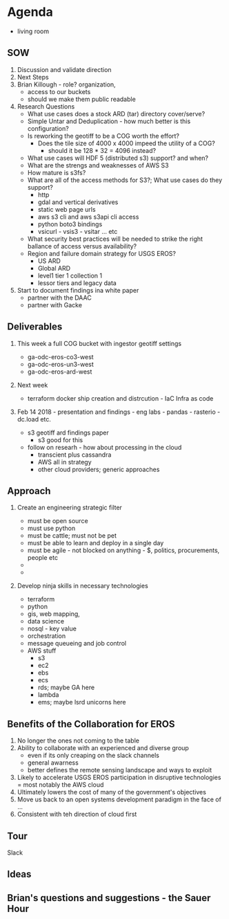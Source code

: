 # Agenda

- living room

## SOW 

1. Discussion and validate direction
2. Next Steps
3. Brian Killough - role? organization, 
    - access to our buckets
    - should we make them public readable
4. Research Questions
    - What use cases does a stock ARD (tar) directory cover/serve?
    - Simple Untar and Deduplication - how much better is this configuration?
    - Is reworking the geotiff to be a COG worth the effort?
        - Does the tile size of 4000 x 4000 impeed the utility of a COG?
            - should it be 128 * 32 = 4096 instead?
    - What use cases will HDF 5 (distributed s3) support? and when?
    - What are the strengs and weaknesses of AWS S3
    - How mature is s3fs?
    - What are all of the access methods for S3?; What use cases do they support?
        - http
        - gdal and vertical derivatives
        - static web page urls
        - aws s3 cli and aws s3api cli access
        - python boto3 bindings
        - vsicurl - vsis3 - vsitar ... etc
    - What security best practices will be needed to strike the right ballance of access versus availability?
    - Region and failure domain strategy for USGS EROS?
        - US ARD
        - Global ARD
        - level1 tier 1 collection 1 
        - lessor tiers and legacy data
5. Start to document findings ina white paper
    - partner with the DAAC
    - partner with Gacke



## Deliverables

1. This week a full COG bucket with ingestor geotiff settings
    - ga-odc-eros-co3-west
    - ga-odc-eros-un3-west
    - ga-odc-eros-ard-west

2. Next week
    - terraform docker ship creation and distrcution - IaC Infra as code

3. Feb 14 2018 - presentation and findings - eng labs - pandas - rasterio - dc.load etc.
    - s3 geotiff ard findings paper
        - s3 good for this
    - follow on researh - how about processing in the cloud
       - transcient plus cassandra
       - AWS all in strategy
       - other cloud providers; generic approaches

## Approach

1. Create an engineering strategic filter
     - must be open source
     - must use python
     - must be cattle; must not be pet
     - must be able to learn and deploy in a single day
     - must be agile - not blocked on anything - $, politics, procurements, people etc
     -
     -

2. Develop ninja skills in necessary technologies
    - terraform
    - python
    - gis, web mapping, 
    - data science
    - nosql - key value
    - orchestration
    - message queueing and job control
    - AWS stuff
        - s3
        - ec2
        - ebs
        - ecs
        - rds; maybe GA here
        - lambda
        - ems; maybe lsrd unicorns here

## Benefits of the Collaboration for EROS

1. No longer the ones not coming to the table
2. Ability to collaborate with an experienced and diverse group
    - even if its only creaping on the slack channels
    - general awarness
    - better defines the remote sensing landscape and ways to exploit
3. Likely to accelerate USGS EROS participation in disruptive technologies = most notably the AWS cloud
4. Ultimately lowers the cost of many of the government's objectives
5. Move us back to an open systems development paradigm in the face of ... 
6. Consistent with teh direction of cloud first

## Tour

Slack

## Ideas


## Brian's questions and suggestions - the Sauer Hour

